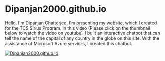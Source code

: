 # Dipanjan2000.github.io
 Hello, I'm Dipanjan Chatterjee. I'm presenting my website, which I created for the TCS Sirius Program, in this video (Please click on the thumbnail below to watch the video on youtube). I built an interactive chatbot that can tell the name of the capital of any country in the globe on this site. With the assistance of Microsoft Azure services, I created this chatbot.



[![Dipanjan2000.github.io](https://img.youtube.com/vi/pFGD7qQZjiY/0.jpg)](https://www.youtube.com/watch?v=pFGD7qQZjiY)
